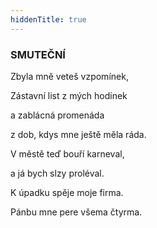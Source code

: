 ```yaml
---
hiddenTitle: true
---
```


### SMUTEČNÍ

Zbyla mně veteš vzpomínek, 

Zástavní list z mých hodinek 

a zablácná promenáda 

z dob, kdys mne ještě měla ráda.

V městě teď bouří karneval, 

a já bych slzy proléval. 

K úpadku spěje moje firma. 

Pánbu mne pere všema čtyrma.
